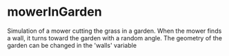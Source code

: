 # mowerInGarden

Simulation of a mower cutting the grass in a garden. When the mower finds a wall, it turns toward the garden with a random angle. The geometry of the garden can be changed in the 'walls' variable
